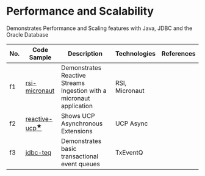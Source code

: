# Performance and Scalability
Demonstrates Performance and Scaling features with Java, JDBC and the Oracle Database


| No. | Code Sample                  | Description                                                          | Technologies   | References |
|-----|------------------------------|----------------------------------------------------------------------|:---------------|:----------:|
| f1  | [rsi-micronaut]()            | Demonstrates Reactive Streams Ingestion with a micronaut application | RSI, Micronaut |            |
| f2  | [reactive-ucp<sup>★</sup>]() | Shows UCP Asynchronous Extensions                                    | UCP Async      |            |
| f3  | [jdbc-teq]()                 | Demonstrates basic transactional event queues                        | TxEventQ       |            |